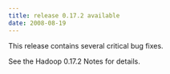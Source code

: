 ```yaml
---
title: release 0.17.2 available
date: 2008-08-19
---
```


This release contains several critical bug fixes.

See the Hadoop 0.17.2 Notes for details.


